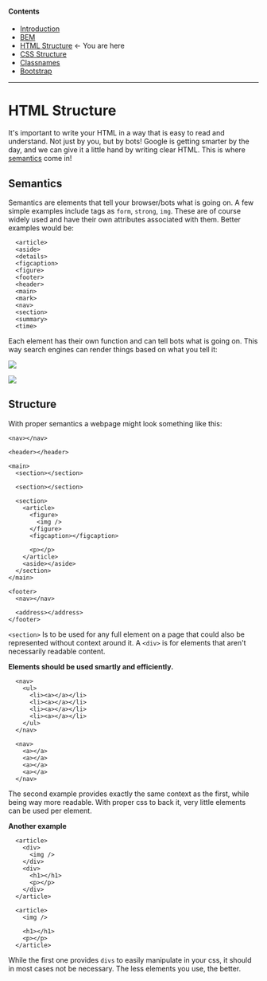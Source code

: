 #### Contents
- [Introduction](readme.md)
- [BEM](bem.md)
- [HTML Structure](htmlstructure.md) <- You are here
- [CSS Structure](cssstructure.md)
- [Classnames](classnames.md)
- [Bootstrap](bootstrap.md)
----

# HTML Structure
It's important to write your HTML in a way that is easy to read and understand. Not just by you, but by bots! Google is getting smarter by the day, and we can give it a little hand by writing clear HTML. This is where [semantics](http://www.hongkiat.com/blog/freebies-web-designer-oct-2015/) come in!

## Semantics
Semantics are elements that tell your browser/bots what is going on. A few simple examples include tags as `form`, `strong`, `img`. These are of course widely used and have their own attributes associated with them. Better examples would be:

```
  <article>
  <aside>
  <details>
  <figcaption>
  <figure>
  <footer>
  <header>
  <main>
  <mark>
  <nav>
  <section>
  <summary>
  <time>
```

Each element has their own function and can tell bots what is going on. This way search engines can render things based on what you tell it:

![](http://i.imgur.com/BLQ52x8.png)

![](http://i.imgur.com/5X6cDjF.png)

## Structure

With proper semantics a webpage might look something like this:
```
<nav></nav>

<header></header>

<main>
  <section></section>

  <section></section>

  <section>
    <article>
      <figure>
        <img />
      </figure>
      <figcaption></figcaption>

      <p></p>    
    </article>
    <aside></aside>
  </section>
</main>

<footer>
  <nav></nav>

  <address></address>
</footer>
```

`<section>` Is to be used for any full element on a page that could also be represented without context around it. A `<div>` is for elements that aren't necessarily readable content.

**Elements should be used smartly and efficiently.**
```
  <nav>
    <ul>
      <li><a></a></li>
      <li><a></a></li>
      <li><a></a></li>
      <li><a></a></li>
    </ul>
  </nav>
```
```
  <nav>
    <a></a>
    <a></a>
    <a></a>
    <a></a>
  </nav>
```

The second example provides exactly the same context as the first, while being way more readable. With proper css to back it, very little elements can be used per element.

**Another example**
```
  <article>
    <div>
      <img />
    </div>
    <div>
      <h1></h1>
      <p></p>
    </div>
  </article>
```
```
  <article>
    <img />

    <h1></h1>
    <p></p>
  </article>
```

While the first one provides `divs` to easily manipulate in your css, it should in most cases not be necessary. The less elements you use, the better.
